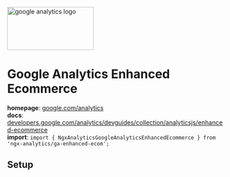 <img 
    src="../../../assets/svg/ga.svg" 
    alt="google analytics logo"
    height="100px"
    width="200px" />

# Google Analytics Enhanced Ecommerce
__homepage__: [google.com/analytics](https://www.google.com/analytics)  
__docs__: [developers.google.com/analytics/devguides/collection/analyticsjs/enhanced-ecommerce](https://developers.google.com/analytics/devguides/collection/analyticsjs/enhanced-ecommerce)  
__import__: `import { NgxAnalyticsGoogleAnalyticsEnhancedEcommerce } from 'ngx-analytics/ga-enhanced-ecom';`

## Setup
